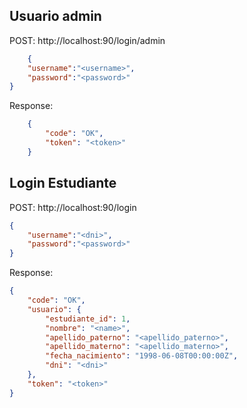 ## Usuario admin
POST: http://localhost:90/login/admin
```json
    {
    "username":"<username>",
    "password":"<password>"
}
```
Response:
```json
    {
        "code": "OK",
        "token": "<token>"
    }
```
## Login Estudiante
POST: http://localhost:90/login
```json
{
    "username":"<dni>",
    "password":"<password>"
}
```
Response:
```json
{
    "code": "OK",
    "usuario": {
        "estudiante_id": 1,
        "nombre": "<name>",
        "apellido_paterno": "<apellido_paterno>",
        "apellido_materno": "<apellido_materno>",           
        "fecha_nacimiento": "1998-06-08T00:00:00Z",
        "dni": "<dni>"    
    },
    "token": "<token>"
}
```